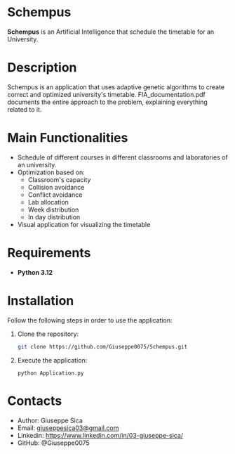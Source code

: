 # Schempus
**Schempus** is an Artificial Intelligence that schedule the timetable for an University.

# Description
Schempus is an application that uses adaptive genetic algorithms to create correct and optimized university's timetable.
FIA_documentation.pdf documents the entire approach to the problem, explaining everything related to it.

# Main Functionalities
- Schedule of different courses in different classrooms and laboratories of an university.
- Optimization based on:
  - Classroom's capacity
  - Collision avoidance
  - Conflict avoidance
  - Lab allocation
  - Week distribution
  - In day distribution
- Visual application for visualizing the timetable

# Requirements
- **Python 3.12**

# Installation

Follow the following steps in order to use the application:
1. Clone the repository:
   ```bash
   git clone https://github.com/Giuseppe0075/Schempus.git
   ```
2. Execute the application:
   ```
   python Application.py
   ```
# Contacts
- Author: Giuseppe Sica
- Email: giuseppesica03@gmail.com
- Linkedin:  https://www.linkedin.com/in/03-giuseppe-sica/
- GitHub: @Giuseppe0075

